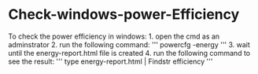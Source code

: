 # Check-windows-power-Efficiency

To check the power efficiency in windows:
	1. open the cmd as an adminstrator
	2. run the following command:
  '''
		powercfg -energy
    '''
	3. wait until the energy-report.html file is created
	4. run the following command to see the result:
  '''
		type energy-report.html | Findstr efficiency
    '''
